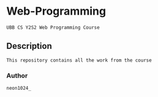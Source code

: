 # Web-Programming
    UBB CS Y2S2 Web Programming Course

## Description
    This repository contains all the work from the course

### Author
    neon1024_
